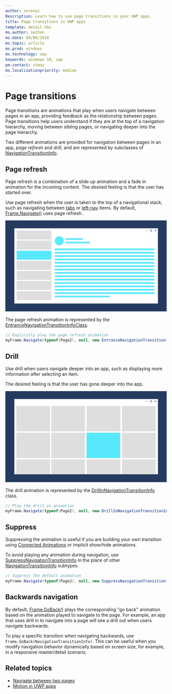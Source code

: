 ```yaml
---
author: serenaz
Description: Learn how to use page transitions in your UWP apps.
title: Page transitions in UWP apps
template: detail.hbs
ms.author: sezhen
ms.date: 04/08/2018
ms.topic: article
ms.prod: windows
ms.technology: uwp
keywords: windows 10, uwp
pm-contact: stmoy
ms.localizationpriority: medium
---
```


# Page transitions

Page transitions are animations that play when users navigate between pages in an app, providing feedback as the relationship between pages. Page transitions help users understand if they are at the top of a navigation hierarchy, moving between sibling pages, or navigating deeper into the page hierarchy.

Two different animations are provided for navigation between pages in an app, *page refresh* and *drill*, and are represented by subclasses of [NavigationTransitionInfo](/uwp/api/windows.ui.xaml.media.animation.navigationtransitioninfo).

## Page refresh

Page refresh is a combination of a slide up animation and a fade in animation for the incoming content. The desired feeling is that the user has started over.

Use page refresh when the user is taken to the top of a navigational stack, such as navigating between [tabs](../controls-and-patterns/tabs-pivot.md) or [left-nav](../controls-and-patterns/navigationview.md) items. By default, [Frame.Navigate()](/uwp/api/windows.ui.xaml.controls.frame.navigate) uses page refresh.

![page refresh animation](images/page-refresh.gif)

The page refresh animation is represented by the [EntranceNavigationTransitionInfoClass](/uwp/api/windows.ui.xaml.media.animation.entrancenavigationtransitioninfo).

```csharp
// Explicitly play the page refresh animation
myFrame.Navigate(typeof(Page2), null, new EntranceNavigationTransitionInfo());
```

## Drill

Use drill when users navigate deeper into an app, such as displaying more information after selecting an item.

The desired feeling is that the user has gone deeper into the app.

![drill animation](images/drill.gif)

The drill animation is represented by the [DrillInNavigationTransitionInfo](/uwp/api/windows.ui.xaml.media.animation.drillinnavigationtransitioninfo) class.

```csharp
// Play the drill in animation
myFrame.Navigate(typeof(Page2), null, new DrillInNavigationTransitionInfo());
```

## Suppress

Suppressing the animation is useful if you are building your own transition using [Connected Animations](connected-animation.md) or implicit show/hide animations.

To avoid playing any animation during navigation, use [SuppressNavigationTransitionInfo](/uwp/api/windows.ui.xaml.media.animation.suppressnavigationtransitioninfo) in the place of other [NavigationTransitionInfo](/uwp/api/windows.ui.xaml.media.animation.navigationtransitioninfo) subtypes.

```csharp
// Suppress the default animation
myFrame.Navigate(typeof(Page2), null, new SuppressNavigationTransitionInfo());
```

## Backwards navigation

By default, [Frame.GoBack()](/uwp/api/windows.ui.xaml.controls.frame.goback) plays the corresponding "go back" animation based on the animation played to navigate to the page. For example, an app that uses drill in to navigate into a page will see a drill out when users navigate backwards.

To play a specific transition when navigating backwards, use `Frame.GoBack(NavigationTransitionInfo)`. This can be useful when you modify navigation behavior dynamically based on screen size, for example, in a responsive master/detail scenario.

## Related topics

- [Navigate between two pages](../basics/navigate-between-two-pages.md)
- [Motion in UWP apps](index.md)
